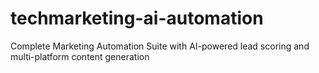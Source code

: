 # techmarketing-ai-automation
Complete Marketing Automation Suite with AI-powered lead scoring and multi-platform content generation
